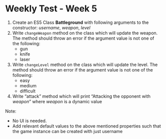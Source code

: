 

# Weekly Test - Week 5

1. Create an ES5 Class **Battleground** with following arguments to the constructor: *username*, *weapon*, *level*
2. Write `changeWeapon` method on the class which will update the weapon. The method should throw an error if the argument value is not one of the following: 
	- gun
	- knife
	- laser
3. Write `changeLevel` method on the class which will update the level. The method should throw an error if the argument value is not one of the following:
	- easy
	- medium
	- difficult 
4. Write “attack” method which will print “Attacking the opponent with *weapon*” where *weapon* is a dynamic value

Note:
- No UI is needed. 
- Add relevant default values to the above mentioned properties such that the game instance can be created with just username
